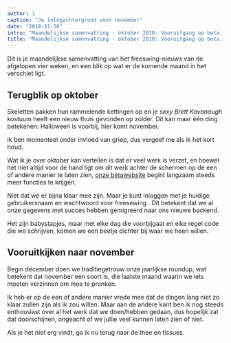 ```yaml
---
author: 1
caption: "Je inlogachtergrond voor november"
date: "2018-11-30"
intro: "Maandelijkse samenvatting - oktober 2018: Vooruitgang op beta.freesewing.org"
title: "Maandelijkse samenvatting - oktober 2018: Vooruitgang op beta.freesewing.org"
---
```



Dit is je maandelijkse samenvatting van het freeswing-nieuws van de afgelopen vier weken, en een blik op wat er de komende maand in het verschiet ligt.

## Terugblik op oktober

Skeletten pakken hun rammelende kettingen op en je *sexy Brett Kavanaugh* kostuum heeft een nieuw thuis gevonden op zolder. Dit kan maar één ding betekenen: Halloween is voorbij, hier komt november.

Ik ben momenteel onder invloed van griep, dus vergeef me als ik het kort houd.

Wat ik je over oktober kan vertellen is dat er veel werk is verzet, en hoewel het niet altijd voor de hand ligt om dit werk achter de schermen op de een of andere manier te laten zien, [onze bètawebsite](https://beta.freesewing.org/) begint langzaam steeds meer functies te krijgen.

Niet dat we er bijna klaar mee zijn. Maar je kunt inloggen met je huidige gebruikersnaam en wachtwoord voor freesewing . Dit betekent dat we al onze gegevens met succes hebben gemigreerd naar ons nieuwe backend.

Het zijn babystapjes, maar met elke dag die voorbijgaat en elke regel code die we schrijven, komen we een beetje dichter bij waar we heen willen.

## Vooruitkijken naar november

Begin december doen we traditiegetrouw onze jaarlijkse roundup, wat betekent dat november een soort is, die laatste maand waarin we iets moeten verzinnen om mee te pronken.

Ik heb er op de een of andere manier vrede mee dat de dingen lang niet zo klaar zullen zijn als ik zou willen. Maar aan de andere kant ben ik nog steeds enthousiast over al het werk dat we doen/hebben gedaan, dus hopelijk zal dat doorschijnen, ongeacht of we jullie veel kunnen laten zien of niet.

Als je het niet erg vindt, ga ik nu terug naar de thee en tissues.

